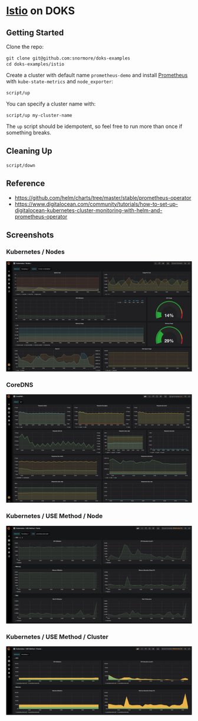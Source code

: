 # [Istio](https://istio.io/) on DOKS

## Getting Started

Clone the repo:
```
git clone git@github.com:snormore/doks-examples
cd doks-examples/istio
```

Create a cluster with default name `prometheus-demo` and install [Prometheus](https://github.com/helm/charts/tree/master/stable/prometheus-operator) with `kube-state-metrics` and `node_exporter`:
```
script/up
```

You can specify a cluster name with:
```
script/up my-cluster-name
```

The `up` script should be idempotent, so feel free to run more than once if something breaks.

## Cleaning Up

```
script/down
```

## Reference
 - https://github.com/helm/charts/tree/master/stable/prometheus-operator
 - https://www.digitalocean.com/community/tutorials/how-to-set-up-digitalocean-kubernetes-cluster-monitoring-with-helm-and-prometheus-operator


## Screenshots

### Kubernetes / Nodes

![Kubernetes / Nodes Dashboard Screenshot](images/k8s-nodes-dashboard.png?raw=true)

### CoreDNS

![CoreDNS Dashboard Screenshot](images/coredns-dashboard.png?raw=true)

### Kubernetes / USE Method / Node

![Kubernetes / USE Method / Node Dashboard Screenshot](images/k8s-node-use-method-dashboard.png?raw=true)

### Kubernetes / USE Method / Cluster

![Kubernetes / USE Method / Cluster Dashboard Screenshot](images/k8s-cluster-use-method-dashboard.png?raw=true)